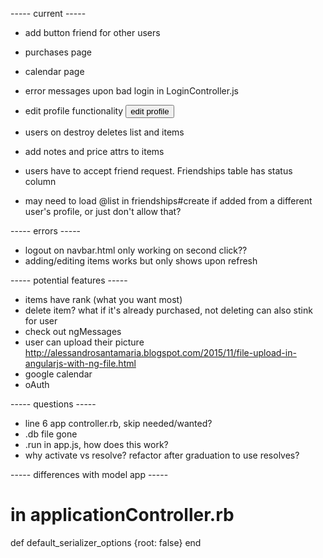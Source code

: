 ----- current -----
+ add button friend for other users
+ purchases page
+ calendar page

+ error messages upon bad login in LoginController.js
+ edit profile functionality
  <button>edit profile</button>
+ users on destroy deletes list and items
+ add notes and price attrs to items
+ users have to accept friend request. Friendships table has status column
+ may need to load @list in friendships#create if added from a different user's profile, or just don't allow that?


----- errors -----
+ logout on navbar.html only working on second click??
+ adding/editing items works but only shows upon refresh


----- potential features -----
+ items have rank (what you want most)
+ delete item? what if it's already purchased, not deleting can also stink for user
+ check out ngMessages
+ user can upload their picture
  http://alessandrosantamaria.blogspot.com/2015/11/file-upload-in-angularjs-with-ng-file.html
+ google calendar
+ oAuth


----- questions -----
+ line 6 app controller.rb, skip needed/wanted?
+ .db file gone
+ .run in app.js, how does this work?
+ why activate vs resolve?
  refactor after graduation to use resolves?


----- differences with model app -----
# in applicationController.rb  
  def default_serializer_options
    {root: false}
  end 